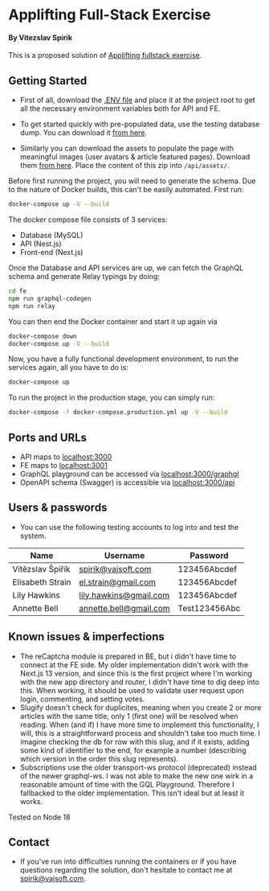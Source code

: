 # Applifting Full-Stack Exercise
#### By Vitezslav Spirik

This is a proposed solution of [Applifting fullstack exercise](https://github.com/Applifting/fullstack-exercise/blob/master/assignment.md#enroll-beta).

## Getting Started

- First of all, download the [.ENV file](https://drive.google.com/file/d/1EtWzqzfru_pIWiZiVZpbVHPOfSq85pW4/view?usp=share_link) and place it at the project root to get all the necessary environment variables both for API and FE.

- To get started quickly with pre-populated data, use the testing database dump. You can download it [from here](https://drive.google.com/file/d/1MToqCB6JRFVsNh2lTIC45A5_DLMkUdyB/view?usp=sharing).
  
- Similarly you can download the assets to populate the page with meaningful images (user avatars & article featured pages). Download them [from here](https://drive.google.com/file/d/1LHcYY3cjA277vuonAnDKjbqb-lLkL1HH/view?usp=sharing). Place the content of this zip into ```/api/assets/```.

Before first running the project, you will need to generate the schema. Due to the nature of Docker builds, this can't be easily automated. First run:

```bash
docker-compose up -V --build
```

The docker compose file consists of 3 services:
- Database (MySQL)
- API (Nest.js)
- Front-end (Next.js)

Once the Database and API services are up, we can fetch the GraphQL schema and generate Relay typings by doing:

```bash
cd fe
npm run graphql-codegen
npm run relay
```

You can then end the Docker container and start it up again via

```bash
docker-compose down
docker-compose up -V --build
```
Now, you have a fully functional development environment, to run the services again, all you have to do is:

```bash
docker-compose up
```

To run the project in the production stage, you can simply run:
```bash
docker-compose -f docker-compose.production.yml up -V --build
```

## Ports and URLs

- API maps to [localhost:3000](localhost:3000)
- FE maps to [localhost:3001](localhost:3001)
- GraphQL playground can be accessed via [localhost:3000/graphql](localhost:3000/graphql)
- OpenAPI schema (Swagger) is accessible via [localhost:3000/api](localhost:3000/api)

## Users & passwords

- You can use the following testing accounts to log into and test the system.
  
| **Name**         | **Username**           | **Password**  |
|------------------|------------------------|---------------|
| Vítězslav Špiřík | spirik@vajsoft.com     | 123456Abcdef  |
| Elisabeth Strain | el.strain@gmail.com    | 123456Abcdef  |
| Lily Hawkins     | lily.hawkins@gmail.com | 123456Abcdef  |
| Annette Bell     | annette.bell@gmail.com | Test123456Abc |

## Known issues & imperfections

- The reCaptcha module is prepared in BE, but i didn't have time to connect at the FE side. My older implementation didn't work with the Next.js 13 version, and since this is the first project where I'm working with the new app directory and router, I didn't have time to dig deep into this. When working, it should be used to validate user request upon login, commenting, and setting votes.
- Slugify doesn't check for duplicites, meaning when you create 2 or more articles with the same title, only 1 (first one) will be resolved when reading. When (and if) I have more time to implement this functionality, I will, this is a straightforward process and shouldn't take too much time. I imagine checking the db for row with this slug, and if it exists, adding some kind of identifier to the end, for example a number (describing which version in the order this slug represents).
- Subscriptions use the older transport-ws protocol (deprecated) instead of the newer graphql-ws. I was not able to make the new one wirk in a reasonable amount of time with the GQL Playground. Therefore I fallbacked to the older implementation. This isn't ideal but at least it works.


Tested on Node 18

## Contact

- If you've run into difficulties running the containers or if you have questions regarding the solution, don't hesitate to contact me at [spirik@vajsoft.com](mailto:spirik@vajsoft.com).
